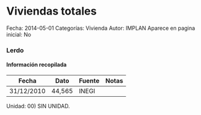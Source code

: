 Viviendas totales
=====

Fecha: 2014-05-01
Categorías: Vivienda
Autor: IMPLAN
Aparece en pagina inicial: No

### Lerdo

<!-- break -->

#### Información recopilada

<table class="table table-hover table-bordered matriz">
  <thead>
    <tr><th>Fecha</th><th>Dato</th><th>Fuente</th><th>Notas</th></tr>
  </thead>
  <tbody>
    <tr><td class="centrado">31/12/2010</td><td class="derecha">44,565</td><td>INEGI</td><td></td></tr>
  </tbody>
</table>

Unidad: 00) SIN UNIDAD.
